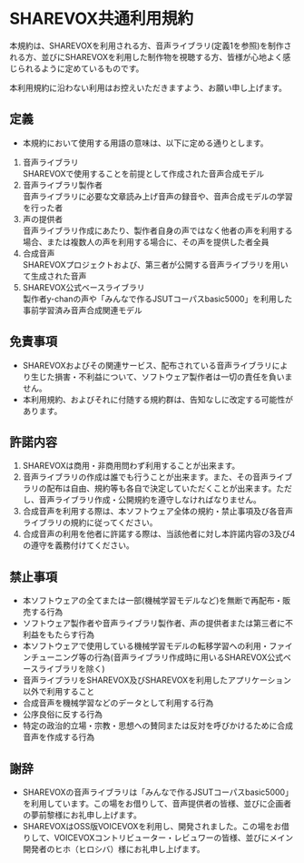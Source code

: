 # SHAREVOX共通利用規約

本規約は、SHAREVOXを利用される方、音声ライブラリ(定義1を参照)を制作される方、並びにSHAREVOXを利用した制作物を視聴する方、皆様が心地よく感じられるように定めているものです。

本利用規約に沿わない利用はお控えいただきますよう、お願い申し上げます。

## 定義

- 本規約において使用する用語の意味は、以下に定める通りとします。
1. 音声ライブラリ  
SHAREVOXで使用することを前提として作成された音声合成モデル
2. 音声ライブラリ製作者  
音声ライブラリに必要な文章読み上げ音声の録音や、音声合成モデルの学習を行った者
3. 声の提供者  
音声ライブラリ作成にあたり、製作者自身の声ではなく他者の声を利用する場合、または複数人の声を利用する場合に、その声を提供した者全員
4. 合成音声  
SHAREVOXプロジェクトおよび、第三者が公開する音声ライブラリを用いて生成された音声
5. SHAREVOX公式ベースライブラリ  
製作者y-chanの声や「みんなで作るJSUTコーパスbasic5000」を利用した事前学習済み音声合成関連モデル

## 免責事項

- SHAREVOXおよびその関連サービス、配布されている音声ライブラリにより生じた損害・不利益について、ソフトウェア製作者は一切の責任を負いません。
- 本利用規約、およびそれに付随する規約群は、告知なしに改定する可能性があります。

## 許諾内容

1. SHAREVOXは商用・非商用問わず利用することが出来ます。
2. 音声ライブラリの作成は誰でも行うことが出来ます。また、その音声ライブラリの配布は自由、規約等も各自で決定していただくことが出来ます。ただし、音声ライブラリ作成・公開規約を遵守しなければなりません。
3. 合成音声を利用する際は、本ソフトウェア全体の規約・禁止事項及び各音声ライブラリの規約に従ってください。
4. 合成音声の利用を他者に許諾する際は、当該他者に対し本許諾内容の3及び4の遵守を義務付けてください。

## 禁止事項

- 本ソフトウェアの全てまたは一部(機械学習モデルなど)を無断で再配布・販売する行為
- ソフトウェア製作者や音声ライブラリ製作者、声の提供者または第三者に不利益をもたらす行為
- 本ソフトウェアで使用している機械学習モデルの転移学習への利用・ファインチューニング等の行為(音声ライブラリ作成時に用いるSHAREVOX公式ベースライブラリを除く)
- 音声ライブラリをSHAREVOX及びSHAREVOXを利用したアプリケーション以外で利用すること
- 合成音声を機械学習などのデータとして利用する行為
- 公序良俗に反する行為
- 特定の政治的立場・宗教・思想への賛同または反対を呼びかけるために合成音声を作成する行為

## 謝辞

- SHAREVOXの音声ライブラリは「みんなで作るJSUTコーパスbasic5000」を利用しています。この場をお借りして、音声提供者の皆様、並びに企画者の夢前黎様にお礼申し上げます。
- SHAREVOXはOSS版VOICEVOXを利用し、開発されました。この場をお借りして、VOICEVOXコントリビューター・レビュワーの皆様、並びにメイン開発者のヒホ（ヒロシバ）様にお礼申し上げます。
